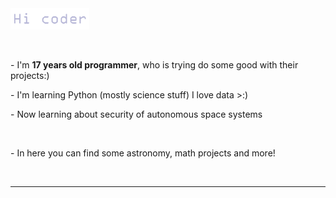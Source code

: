 <a align='center'>
   <img src="https://github.com/Cyberft-pdf/images/blob/main/nadpis1.png" alt="title 1" style="width:25%;height:25%;">
</a>
<p><br></p>

<p>-  I'm <strong>17 years old programmer</strong>, who is trying do some good with their projects:)</p>
<p>-  I'm learning Python (mostly science stuff) I love data >:)</p>
<p>-  Now learning about security of autonomous space systems</p>
<br>
<p>-  In here you can find some astronomy, math projects and more!</p>
<br>
<hr>

<!----p align='center'>
   My knowledge<br/><br/>
  <img src="https://img.shields.io/badge/Python-FFD43B?style=for-the-badge&logo=python&logoColor=blue" />
  <img src="https://img.shields.io/badge/C%23-239120?style=for-the-badge&logo=c-sharp&logoColor=white" />
  <img src="https://img.shields.io/badge/C%2B%2B-00599C?style=for-the-badge&logo=c%2B%2B&logoColor=white" />

  <img src="https://img.shields.io/badge/HTML5-E34F26?style=for-the-badge&logo=html5&logoColor=white" />

  <img src="https://img.shields.io/badge/Kotlin-0095D5?&style=for-the-badge&logo=kotlin&logoColor=white" />
  <img src="https://img.shields.io/badge/Go-00ADD8?style=for-the-badge&logo=go&logoColor=white" />


<!----/p>
<!----<img src="https://hits.seeyoufarm.com/api/count/incr/badge.svg?url=https%3A%2F%2Fgithub.com%2FCyberft-pdf1212%2Fhit-counter" />




